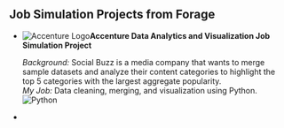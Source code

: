 ## Job Simulation Projects from Forage

* ![Accenture Logo](/Users/dqh/DataScience/jupyter/forage/Accenture/AccentureLogo.PNG)**Accenture Data Analytics and Visualization Job Simulation Project**<br>

  *Background:* Social Buzz is a media company that wants to merge sample datasets and analyze their content categories to highlight the top 5 categories with the largest aggregate popularity.<br>
  *My Job:* Data cleaning, merging, and visualization using Python. ![Python](https://img.shields.io/badge/Python-3776AB?style=flat&logo=python&logoColor=white)
* 

